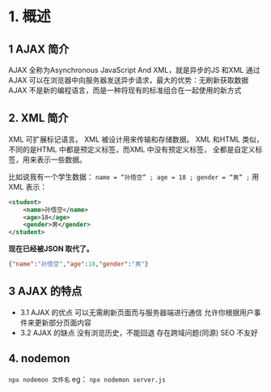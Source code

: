 # 1. 概述
## 1 AJAX 简介
AJAX 全称为Asynchronous JavaScript And XML，就是异步的JS 和XML
通过AJAX 可以在浏览器中向服务器发送异步请求，最大的优势：无刷新获取数据
AJAX 不是新的编程语言，而是一种将现有的标准组合在一起使用的新方式

## 2. XML 简介
XML 可扩展标记语言。
XML 被设计用来传输和存储数据。
XML 和HTML 类似，不同的是HTML 中都是预定义标签，而XML 中没有预定义标签，
全都是自定义标签，用来表示一些数据。

比如说我有一个学生数据：
`name = “孙悟空” ; age = 18 ; gender = “男” ;`
用XML 表示：
```xml
<student>
	<name>孙悟空</name>
	<age>18</age>
	<gender>男</gender>
</student>
```
**现在已经被JSON 取代了。**
```JSON
{"name":"孙悟空","age":18,"gender":"男"}
```

## 3 AJAX 的特点
- 3.1 AJAX 的优点
可以无需刷新页面而与服务器端进行通信
允许你根据用户事件来更新部分页面内容
- 3.2 AJAX 的缺点
没有浏览历史，不能回退
存在跨域问题(同源)
SEO 不友好

## 4. nodemon
`npx nodemon 文件名`
eg：
`npx nodemon server.js`

